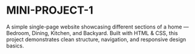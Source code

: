 # MINI-PROJECT-1
A simple single-page website showcasing different sections of a home — Bedroom, Dining, Kitchen, and Backyard. Built with HTML &amp; CSS, this project demonstrates clean structure, navigation, and responsive design basics.
